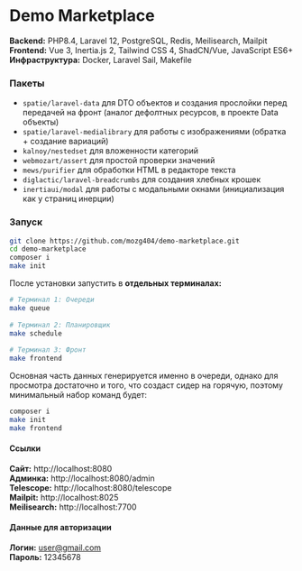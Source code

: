 # Demo Marketplace

**Backend:** PHP8.4, Laravel 12, PostgreSQL, Redis, Meilisearch, Mailpit    
**Frontend:** Vue 3, Inertia.js 2, Tailwind CSS 4, ShadCN/Vue, JavaScript ES6+    
**Инфраструктура:** Docker, Laravel Sail, Makefile

### Пакеты

- `spatie/laravel-data` для DTO объектов и создания прослойки перед передачей на фронт (аналог дефолтных ресурсов, в проекте Data объекты)
- `spatie/laravel-medialibrary` для работы с изображениями (обратка + создание вариаций)
- `kalnoy/nestedset` для вложенности категорий
- `webmozart/assert` для простой проверки значений
- `mews/purifier` для обработки HTML в редакторе текста
- `diglactic/laravel-breadcrumbs` для создания хлебных крошек
- `inertiaui/modal` для работы с модальными окнами (инициализация как у страниц инерции)

### Запуск

```bash  
git clone https://github.com/mozg404/demo-marketplace.git
cd demo-marketplace
composer i
make init
```

После установки запустить в **отдельных терминалах:**  

```bash  
# Терминал 1: Очереди  
make queue  
  
# Терминал 2: Планировщик  
make schedule  
  
# Терминал 3: Фронт  
make frontend  
```  

Основная часть данных генерируется именно в очереди, однако для просмотра достаточно и того, что создаст сидер на горячую, поэтому минимальный набор команд будет:

```bash
composer i
make init
make frontend
```  
  
#### Ссылки  
  
**Сайт:** http://localhost:8080  
**Админка:** http://localhost:8080/admin  
**Telescope:** http://localhost:8080/telescope  
**Mailpit:** http://localhost:8025  
**Meilisearch:** http://localhost:7700  
  
#### Данные для авторизации  
  
**Логин:** user@gmail.com  
**Пароль:** 12345678